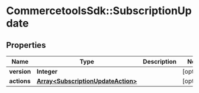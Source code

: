 # CommercetoolsSdk::SubscriptionUpdate

## Properties
Name | Type | Description | Notes
------------ | ------------- | ------------- | -------------
**version** | **Integer** |  | [optional] 
**actions** | [**Array&lt;SubscriptionUpdateAction&gt;**](SubscriptionUpdateAction.md) |  | [optional] 

